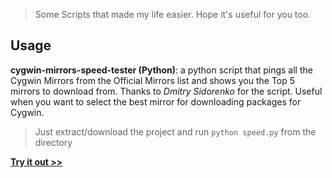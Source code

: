 > Some Scripts that made my life easier. Hope it's useful for you too.

## Usage ##

**cygwin-mirrors-speed-tester (Python)**: a python script that pings all the Cygwin Mirrors from the Official Mirrors list and shows you the Top 5 mirrors to download from. Thanks to *Dmitry Sidorenko* for the script. Useful when you want to select the best mirror for downloading packages for Cygwin.

> Just extract/download the project and run `python speed.py` from the directory

**[Try it out >>](https://github.com/niranjan94/supercharged-scripts/tree/master/cygwin-mirrors-speed-tester)**
